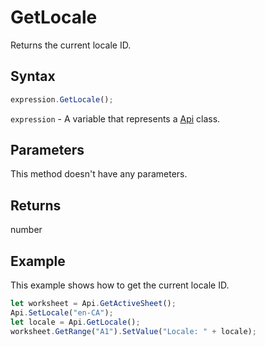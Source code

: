 # GetLocale

Returns the current locale ID.

## Syntax

```javascript
expression.GetLocale();
```

`expression` - A variable that represents a [Api](../Api.md) class.

## Parameters

This method doesn't have any parameters.

## Returns

number

## Example

This example shows how to get the current locale ID.

```javascript editor-xlsx
let worksheet = Api.GetActiveSheet();
Api.SetLocale("en-CA");
let locale = Api.GetLocale();
worksheet.GetRange("A1").SetValue("Locale: " + locale);
```
